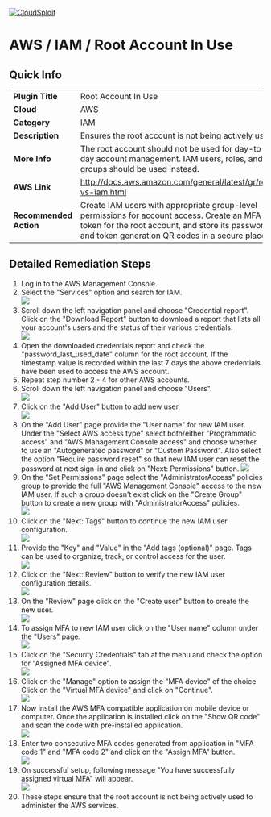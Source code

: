 [![CloudSploit](https://cloudsploit.com/img/logo-new-big-text-100.png "CloudSploit")](https://cloudsploit.com)

# AWS / IAM / Root Account In Use

## Quick Info

| | |
|-|-|
| **Plugin Title** | Root Account In Use |
| **Cloud** | AWS |
| **Category** | IAM |
| **Description** | Ensures the root account is not being actively used |
| **More Info** | The root account should not be used for day-to-day account management. IAM users, roles, and groups should be used instead. |
| **AWS Link** | http://docs.aws.amazon.com/general/latest/gr/root-vs-iam.html |
| **Recommended Action** | Create IAM users with appropriate group-level permissions for account access. Create an MFA token for the root account, and store its password and token generation QR codes in a secure place. |

## Detailed Remediation Steps
1. Log in to the AWS Management Console.
2. Select the "Services" option and search for IAM. </br><img src="/resources/aws/iam/root-account-in-use/step2.png"/>
3. Scroll down the left navigation panel and choose "Credential report". Click on the "Download Report" button to download a report that lists all your account's users and the status of their various credentials. </br><img src="/resources/aws/iam/root-account-in-use/step3.png"/>
4. Open the downloaded credentials report and check the "password_last_used_date" column for the root account. If the timestamp value is recorded within the last 7 days the above credentials have been used to access the AWS account.</br>
5. Repeat step number 2 - 4 for other AWS accounts.</br>
6. Scroll down the left navigation panel and choose "Users". </br><img src="/resources/aws/iam/root-account-in-use/step6.png"/>
7. Click on the "Add User" button to add new user.</br><img src="/resources/aws/iam/root-account-in-use/step7.png"/>
8. On the "Add User" page provide the "User name" for new IAM user. Under the "Select AWS access type" select both/either "Programmatic access" and "AWS Management Console access" and choose whether to use an "Autogenerated password" or "Custom Password". Also select the option "Require password reset" so that new IAM user can reset the password at next sign-in and click on "Next: Permissions" button. <img src="/resources/aws/iam/root-account-in-use/step8.png"/>
9. On the "Set Permissions" page select the "AdministratorAccess" policies group to provide the full "AWS Management Console" access to the new IAM user. If such a group doesn't exist click on the "Create Group" button to create a new group with "AdministratorAccess" policies.</br><img src="/resources/aws/iam/root-account-in-use/step9.png"/>
10. Click on the "Next: Tags" button to continue the new IAM user configuration.</br><img src="/resources/aws/iam/root-account-in-use/step10.png"/>
11. Provide the "Key" and "Value" in the "Add tags (optional)" page. Tags can be used to organize, track, or control access for the user. </br><img src="/resources/aws/iam/root-account-in-use/step11.png"/>
12. Click on the "Next: Review" button to verify the new IAM user configuration details.</br><img src="/resources/aws/iam/root-account-in-use/step12.png"/>
13. On the "Review" page click on the "Create user" button to create the new user.</br><img src="/resources/aws/iam/root-account-in-use/step13.png"/>
14. To assign MFA to new IAM user click on the "User name" column under the "Users" page.</br><img src="/resources/aws/iam/root-account-in-use/step14.png"/>
15. Click on the "Security Credentials" tab at the menu and check the option for "Assigned MFA device".</br><img src="/resources/aws/iam/root-account-in-use/step15.png"/>
16. Click on the "Manage" option to assign the "MFA device" of the choice. Click on the "Virtual MFA device" and click on "Continue". </br><img src="/resources/aws/iam/root-account-in-use/step16.png"/>
17. Now install the AWS MFA compatible application on mobile device or computer. Once the application is installed click on the "Show QR code" and scan the code with pre-installed application.</br><img src="/resources/aws/iam/root-account-in-use/step17.png"/>
18. Enter two consecutive MFA codes generated from application in "MFA code 1" and "MFA code 2" and click on the "Assign MFA" button.</br><img src="/resources/aws/iam/root-account-in-use/step18.png"/>
19. On successful setup, following message "You have successfully assigned virtual MFA" will appear. </br><img src="/resources/aws/iam/root-account-in-use/step19.png"/>
20. These steps ensure that the root account is not being actively used to administer the AWS services.


